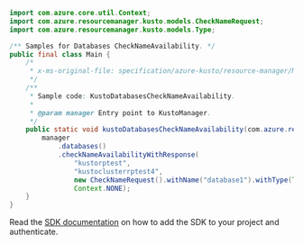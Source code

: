 ```java
import com.azure.core.util.Context;
import com.azure.resourcemanager.kusto.models.CheckNameRequest;
import com.azure.resourcemanager.kusto.models.Type;

/** Samples for Databases CheckNameAvailability. */
public final class Main {
    /*
     * x-ms-original-file: specification/azure-kusto/resource-manager/Microsoft.Kusto/stable/2021-08-27/examples/KustoDatabasesCheckNameAvailability.json
     */
    /**
     * Sample code: KustoDatabasesCheckNameAvailability.
     *
     * @param manager Entry point to KustoManager.
     */
    public static void kustoDatabasesCheckNameAvailability(com.azure.resourcemanager.kusto.KustoManager manager) {
        manager
            .databases()
            .checkNameAvailabilityWithResponse(
                "kustorptest",
                "kustoclusterrptest4",
                new CheckNameRequest().withName("database1").withType(Type.MICROSOFT_KUSTO_CLUSTERS_DATABASES),
                Context.NONE);
    }
}
```

Read the [SDK documentation](https://github.com/Azure/azure-sdk-for-java/blob/azure-resourcemanager-kusto_1.0.0-beta.3/sdk/kusto/azure-resourcemanager-kusto/README.md) on how to add the SDK to your project and authenticate.
